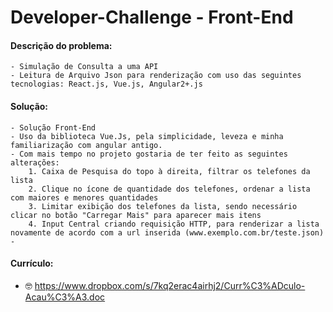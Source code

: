 # Developer-Challenge - Front-End

#### Descrição do problema:
	
	- Simulação de Consulta a uma API
	- Leitura de Arquivo Json para renderização com uso das seguintes tecnologias: React.js, Vue.js, Angular2+.js

#### Solução:
	- Solução Front-End
	- Uso da biblioteca Vue.Js, pela simplicidade, leveza e minha familiarização com angular antigo.
	- Com mais tempo no projeto gostaria de ter feito as seguintes alterações:
		1. Caixa de Pesquisa do topo à direita, filtrar os telefones da lista
		2. Clique no ícone de quantidade dos telefones, ordenar a lista com maiores e menores quantidades
		3. Limitar exibição dos telefones da lista, sendo necessário clicar no botão "Carregar Mais" para aparecer mais itens
		4. Input Central criando requisição HTTP, para renderizar a lista novamente de acordo com a url inserida (www.exemplo.com.br/teste.json)
	- 
#### Currículo:
- 🤓 https://www.dropbox.com/s/7kq2erac4airhj2/Curr%C3%ADculo-Acau%C3%A3.doc